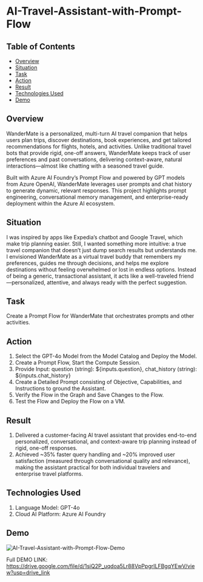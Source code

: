 # AI-Travel-Assistant-with-Prompt-Flow

## Table of Contents

- [Overview](#overview)
- [Situation](#situation)
- [Task](#task)
- [Action](#action)
- [Result](#results)    
- [Technologies Used](#technologies-used)
- [Demo](#demo)  

## Overview

WanderMate is a personalized, multi-turn AI travel companion that helps users plan trips, discover destinations, book experiences, and get tailored recommendations for flights, hotels, and activities. Unlike traditional travel bots that provide rigid, one-off answers, WanderMate keeps track of user preferences and past conversations, delivering context-aware, natural interactions—almost like chatting with a seasoned travel guide.

Built with Azure AI Foundry’s Prompt Flow and powered by GPT models from Azure OpenAI, WanderMate leverages user prompts and chat history to generate dynamic, relevant responses. This project highlights prompt engineering, conversational memory management, and enterprise-ready deployment within the Azure AI ecosystem.

## Situation

I was inspired by apps like Expedia’s chatbot and Google Travel, which make trip planning easier. Still, I wanted something more intuitive: a true travel companion that doesn’t just dump search results but understands me. I envisioned WanderMate as a virtual travel buddy that remembers my preferences, guides me through decisions, and helps me explore destinations without feeling overwhelmed or lost in endless options. Instead of being a generic, transactional assistant, it acts like a well-traveled friend—personalized, attentive, and always ready with the perfect suggestion.

## Task 

Create a Prompt Flow for WanderMate that orchestrates prompts and other activities.

## Action

1. Select the GPT-4o Model from the Model Catalog and Deploy the Model.
2. Create a Prompt Flow, Start the Compute Session.
3. Provide Input: question (string): ${inputs.question}, chat_history (string): ${inputs.chat_history}
4. Create a Detailed Prompt consisting of Objective, Capabilities, and Instructions to ground the Assistant. 
5. Verify the Flow in the Graph and Save Changes to the Flow.
6. Test the Flow and Deploy the Flow on a VM.


## Result

1. Delivered a customer-facing AI travel assistant that provides end-to-end personalized, conversational, and context-aware trip planning instead of rigid, one-off responses.
2. Achieved ~35% faster query handling and ~20% improved user satisfaction (measured through conversational quality and relevance), making the assistant practical for both individual travelers and enterprise travel platforms.


## Technologies Used

1. Language Model: GPT-4o
2. Cloud AI Platform: Azure AI Foundry

## Demo

![AI-Travel-Assistant-with-Prompt-Flow-Demo](https://github.com/user-attachments/assets/f8142998-c04b-4819-a76e-3a1e98c39192)


Full DEMO LINK: https://drive.google.com/file/d/1siQ2P_uqdoa5Lr88VpPpgrILFBgqYEwV/view?usp=drive_link

